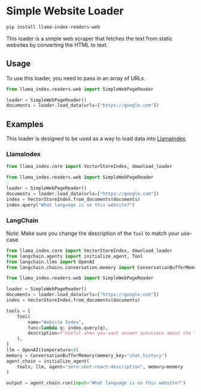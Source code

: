 # Simple Website Loader

```bash
pip install llama-index-readers-web
```

This loader is a simple web scraper that fetches the text from static websites by converting the HTML to text.

## Usage

To use this loader, you need to pass in an array of URLs.

```python
from llama_index.readers.web import SimpleWebPageReader

loader = SimpleWebPageReader()
documents = loader.load_data(urls=["https://google.com"])
```

## Examples

This loader is designed to be used as a way to load data into [LlamaIndex](https://github.com/run-llama/llama_index/).

### LlamaIndex

```python
from llama_index.core import VectorStoreIndex, download_loader

from llama_index.readers.web import SimpleWebPageReader

loader = SimpleWebPageReader()
documents = loader.load_data(urls=["https://google.com"])
index = VectorStoreIndex.from_documents(documents)
index.query("What language is on this website?")
```

### LangChain

Note: Make sure you change the description of the `Tool` to match your use-case.

```python
from llama_index.core import VectorStoreIndex, download_loader
from langchain.agents import initialize_agent, Tool
from langchain.llms import OpenAI
from langchain.chains.conversation.memory import ConversationBufferMemory

from llama_index.readers.web import SimpleWebPageReader

loader = SimpleWebPageReader()
documents = loader.load_data(urls=["https://google.com"])
index = VectorStoreIndex.from_documents(documents)

tools = [
    Tool(
        name="Website Index",
        func=lambda q: index.query(q),
        description=f"Useful when you want answer questions about the text on websites.",
    ),
]
llm = OpenAI(temperature=0)
memory = ConversationBufferMemory(memory_key="chat_history")
agent_chain = initialize_agent(
    tools, llm, agent="zero-shot-react-description", memory=memory
)

output = agent_chain.run(input="What language is on this website?")
```
